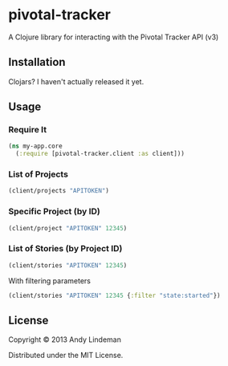 # pivotal-tracker

A Clojure library for interacting with the Pivotal Tracker API (v3)

## Installation

Clojars? I haven't actually released it yet.

## Usage

### Require It

```clojure
(ns my-app.core
  (:require [pivotal-tracker.client :as client]))
```

### List of Projects

```clojure
(client/projects "APITOKEN")
```

### Specific Project (by ID)

```clojure
(client/project "APITOKEN" 12345)
```

### List of Stories (by Project ID)

```clojure
(client/stories "APITOKEN" 12345)
```

With filtering parameters

```clojure
(client/stories "APITOKEN" 12345 {:filter "state:started"})
```

## License

Copyright © 2013 Andy Lindeman

Distributed under the MIT License.
